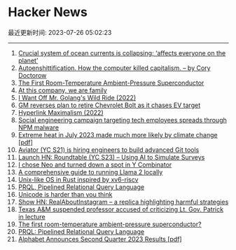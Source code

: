 # Hacker News

最近更新时间: 2023-07-26 05:02:23

--- 
1. [Crucial system of ocean currents is collapsing; ‘affects everyone on the planet’](https://www.cnn.com/2023/07/25/world/gulf-stream-atlantic-current-collapse-climate-scn-intl/index.html) 
2. [Autoenshittification. How the computer killed capitalism. – by Cory Doctorow](https://doctorow.medium.com/autoenshittification-cb851c2574fb) 
3. [The First Room-Temperature Ambient-Pressure Superconductor](https://arxiv.org/abs/2307.12008) 
4. [At this company, we are family](https://pboyd.io/posts/at-company-we-are-family/) 
5. [I Want Off Mr. Golang's Wild Ride (2022)](https://fasterthanli.me/articles/i-want-off-mr-golangs-wild-ride) 
6. [GM reverses plan to retire Chevrolet Bolt as it chases EV target](https://www.ft.com/content/fd367bd6-a73a-4d80-b0d0-32837724bd0a) 
7. [Hyperlink Maximalism (2022)](https://thesephist.com/posts/hyperlink/) 
8. [Social engineering campaign targeting tech employees spreads through NPM malware](https://socket.dev/blog/social-engineering-campaign-npm-malware) 
9. [Extreme heat in July 2023 made much more likely by climate change [pdf]](https://spiral.imperial.ac.uk/bitstream/10044/1/105549/8/Scientific%20Report%20-%20Northern%20Hemisphere%20Heat.pdf) 
10. [Aviator (YC S21) is hiring engineers to build advanced Git tools](https://www.ycombinator.com/companies/aviator/jobs) 
11. [Launch HN: Roundtable (YC S23) – Using AI to Simulate Surveys](https://news.ycombinator.com/item?id=36865625) 
12. [I chose Neo and turned down a spot in Y Combinator](https://www.businessinsider.com/why-aragon-ai-founder-chose-startup-accelerator-neo-over-ycombinator) 
13. [A comprehensive guide to running Llama 2 locally](https://replicate.com/blog/run-llama-locally) 
14. [Unix-like OS in Rust inspired by xv6-riscv](https://github.com/o8vm/octox) 
15. [PRQL, Pipelined Relational Query Language](https://github.com/PRQL/prql) 
16. [Unicode is harder than you think](https://mcilloni.ovh/2023/07/23/unicode-is-hard/) 
17. [Show HN: RealAboutInstagram – a replica highlighting harmful strategies](https://realaboutinstagram.netlify.app/) 
18. [Texas A&M suspended professor accused of criticizing Lt. Gov. Patrick in lecture](https://www.texastribune.org/2023/07/25/texas-a-m-professor-opioids-dan-patrick/) 
19. [The first room-temperature ambient-pressure superconductor?](https://arxiv.org/abs/2307.12008) 
20. [PRQL: Pipelined Relational Query Language](https://github.com/PRQL/prql) 
21. [Alphabet Announces Second Quarter 2023 Results [pdf]](https://abc.xyz/assets/20/ef/844a05b84b6f9dbf2c3592e7d9c7/2023q2-alphabet-earnings-release.pdf) 
